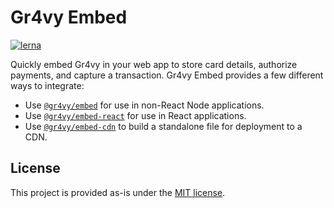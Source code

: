 # Gr4vy Embed

[![lerna](https://img.shields.io/badge/maintained%20with-lerna-cc00ff.svg)](https://lerna.js.org/)

Quickly embed Gr4vy in your web app to store card details,
authorize payments, and capture a transaction. Gr4vy Embed provides a few
different ways to integrate:

- Use [`@gr4vy/embed`](./packages/embed) for use in non-React Node applications.
- Use [`@gr4vy/embed-react`](./packages/embed-react) for use in React applications.
- Use [`@gr4vy/embed-cdn`](./packages/embed-cdn) to build a standalone file for
  deployment to a CDN.

## License

This project is provided as-is under the [MIT license](LICENSE).
